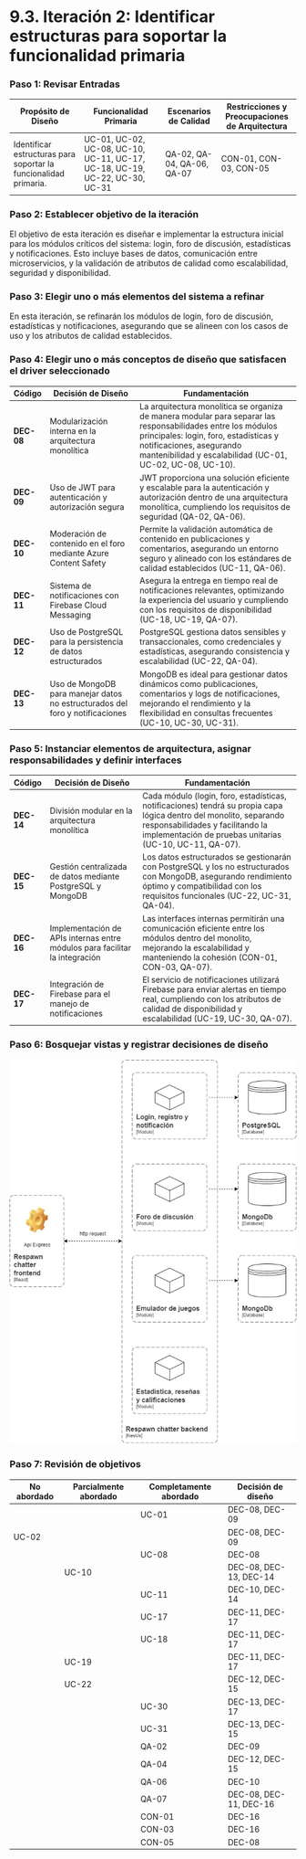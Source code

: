 # 9.3. Iteración 2: Identificar estructuras para soportar la funcionalidad primaria

### Paso 1: Revisar Entradas

| **Propósito de Diseño**                              | **Funcionalidad Primaria**                    | **Escenarios de Calidad**                        | **Restricciones y Preocupaciones de Arquitectura**               |
|------------------------------------------------------|-----------------------------------------------|-------------------------------------------------|-------------------------------------------------------------------|
| Identificar estructuras para soportar la funcionalidad primaria. | UC-01, UC-02, UC-08, UC-10, UC-11, UC-17, UC-18, UC-19, UC-22, UC-30, UC-31 | QA-02, QA-04, QA-06, QA-07                      | CON-01, CON-03, CON-05                                          |

### Paso 2: Establecer objetivo de la iteración

El objetivo de esta iteración es diseñar e implementar la estructura inicial para los módulos críticos del sistema: login, foro de discusión, estadísticas y notificaciones. Esto incluye bases de datos, comunicación entre microservicios, y la validación de atributos de calidad como escalabilidad, seguridad y disponibilidad.

### Paso 3: Elegir uno o más elementos del sistema a refinar

En esta iteración, se refinarán los módulos de login, foro de discusión, estadísticas y notificaciones, asegurando que se alineen con los casos de uso y los atributos de calidad establecidos.

### Paso 4: Elegir uno o más conceptos de diseño que satisfacen el driver seleccionado

| **Código** | **Decisión de Diseño**                                                        | **Fundamentación**                                                                                                                                                                                     |
|------------|--------------------------------------------------------------------------------|--------------------------------------------------------------------------------------------------------------------------------------------------------------------------------------------------------|
| **DEC-08** | Modularización interna en la arquitectura monolítica                          | La arquitectura monolítica se organiza de manera modular para separar las responsabilidades entre los módulos principales: login, foro, estadísticas y notificaciones, asegurando mantenibilidad y escalabilidad (UC-01, UC-02, UC-08, UC-10). |
| **DEC-09** | Uso de JWT para autenticación y autorización segura                           | JWT proporciona una solución eficiente y escalable para la autenticación y autorización dentro de una arquitectura monolítica, cumpliendo los requisitos de seguridad (QA-02, QA-06).                                                      |
| **DEC-10** | Moderación de contenido en el foro mediante Azure Content Safety              | Permite la validación automática de contenido en publicaciones y comentarios, asegurando un entorno seguro y alineado con los estándares de calidad establecidos (UC-11, QA-06).                                                           |
| **DEC-11** | Sistema de notificaciones con Firebase Cloud Messaging                        | Asegura la entrega en tiempo real de notificaciones relevantes, optimizando la experiencia del usuario y cumpliendo con los requisitos de disponibilidad (UC-18, UC-19, QA-07).                                                             |
| **DEC-12** | Uso de PostgreSQL para la persistencia de datos estructurados                | PostgreSQL gestiona datos sensibles y transaccionales, como credenciales y estadísticas, asegurando consistencia y escalabilidad (UC-22, QA-04).                                                                                          |
| **DEC-13** | Uso de MongoDB para manejar datos no estructurados del foro y notificaciones  | MongoDB es ideal para gestionar datos dinámicos como publicaciones, comentarios y logs de notificaciones, mejorando el rendimiento y la flexibilidad en consultas frecuentes (UC-10, UC-30, UC-31).                                      |

### Paso 5: Instanciar elementos de arquitectura, asignar responsabilidades y definir interfaces

| **Código** | **Decisión de Diseño**                                                            | **Fundamentación**                                                                                                                                                                        |
|------------|------------------------------------------------------------------------------------|------------------------------------------------------------------------------------------------------------------------------------------------------------------------------------------|
| **DEC-14** | División modular en la arquitectura monolítica                                    | Cada módulo (login, foro, estadísticas, notificaciones) tendrá su propia capa lógica dentro del monolito, separando responsabilidades y facilitando la implementación de pruebas unitarias (UC-10, UC-11, QA-07).                |
| **DEC-15** | Gestión centralizada de datos mediante PostgreSQL y MongoDB                       | Los datos estructurados se gestionarán con PostgreSQL y los no estructurados con MongoDB, asegurando rendimiento óptimo y compatibilidad con los requisitos funcionales (UC-22, UC-31, QA-04).                                     |
| **DEC-16** | Implementación de APIs internas entre módulos para facilitar la integración       | Las interfaces internas permitirán una comunicación eficiente entre los módulos dentro del monolito, mejorando la escalabilidad y manteniendo la cohesión (CON-01, CON-03, QA-07).                                             |
| **DEC-17** | Integración de Firebase para el manejo de notificaciones                          | El servicio de notificaciones utilizará Firebase para enviar alertas en tiempo real, cumpliendo con los atributos de calidad de disponibilidad y escalabilidad (UC-19, UC-30, QA-07).                                            |

### Paso 6: Bosquejar vistas y registrar decisiones de diseño

![Esquema de la arquitectura modular en el monolito](./arquitectura2.jpg)

### Paso 7: Revisión de objetivos

| **No abordado** | **Parcialmente abordado** | **Completamente abordado** | **Decisión de diseño** |
|-----------------|---------------------------|----------------------------|------------------------|
|                 |                           | UC-01                      | DEC-08, DEC-09         |
| UC-02           |                           |                            | DEC-08, DEC-09         |
|                 |                           | UC-08                      | DEC-08                 |
|                 | UC-10                     |                            | DEC-08, DEC-13, DEC-14 |
|                 |                           | UC-11                      | DEC-10, DEC-14         |
|                 |                           | UC-17                      | DEC-11, DEC-17         |
|                 |                           | UC-18                      | DEC-11, DEC-17         |
|                 | UC-19                     |                            | DEC-11, DEC-17         |
|                 | UC-22                     |                            | DEC-12, DEC-15         |
|                 |                           | UC-30                      | DEC-13, DEC-17         |
|                 |                           | UC-31                      | DEC-13, DEC-15         |
|                 |                           | QA-02                      | DEC-09                 |
|                 |                           | QA-04                      | DEC-12, DEC-15         |
|                 |                           | QA-06                      | DEC-10                 |
|                 |                           | QA-07                      | DEC-08, DEC-11, DEC-16 |
|                 |                           | CON-01                     | DEC-16                 |
|                 |                           | CON-03                     | DEC-16                 |
|                 |                           | CON-05                     | DEC-08                 |